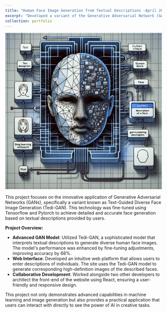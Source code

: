 ```yaml
---
title: "Human Face Image Generation from Textual Descriptions -April 2020"
excerpt: "Developed a variant of the Generative Adversarial Network (GAN), Tedi-GAN, for generating human faces from textual descriptions. An interactive website allows users to see high-definition images generated from their descriptions.<br/><img src='/images/human-face-gan.png' width='600'>"
collection: portfolio
---
```


![Listify Chrome Extension](/images/human-face-gan.png)

This project focuses on the innovative application of Generative Adversarial Networks (GANs), specifically a variant known as Text-Guided Diverse Face Image Generation (Tedi-GAN). This technology was fine-tuned using Tensorflow and Pytorch to achieve detailed and accurate face generation based on textual descriptions provided by users.

**Project Overview:**
- **Advanced GAN Model**: Utilized Tedi-GAN, a sophisticated model that interprets textual descriptions to generate diverse human face images. The model's performance was enhanced by fine-tuning adjustments, improving accuracy by 68%.
- **Web Interface**: Developed an intuitive web platform that allows users to enter descriptions of individuals. The site uses the Tedi-GAN model to generate corresponding high-definition images of the described faces.
- **Collaborative Development**: Worked alongside two other developers to architect the front-end of the website using React, ensuring a user-friendly and responsive design.

This project not only demonstrates advanced capabilities in machine learning and image generation but also provides a practical application that users can interact with directly to see the power of AI in creative tasks.

